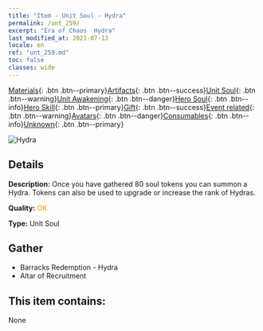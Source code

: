 ```yaml
---
title: "Item - Unit Soul - Hydra"
permalink: /unt_259/
excerpt: "Era of Chaos  Hydra"
last_modified_at: 2021-07-13
locale: en
ref: "unt_259.md"
toc: false
classes: wide
---
```

 [Materials](/Items/){: .btn .btn--primary}[Artifacts](/Items/Artifacts/){: .btn .btn--success}[Unit Soul](/Items/UnitSoul/){: .btn .btn--warning}[Unit Awakening](/Items/UnitAwakening/){: .btn .btn--danger}[Hero Soul](/Items/HeroSoul/){: .btn .btn--info}[Hero Skill](/Items/HeroSkill/){: .btn .btn--primary}[Gift](/Items/Gift/){: .btn .btn--success}[Event related](/Items/Events/){: .btn .btn--warning}[Avatars](/Items/Avatars/){: .btn .btn--danger}[Consumables](/Items/Consumables/){: .btn .btn--info}[Unknown](/Items/Unknown/){: .btn .btn--primary}

 ![Hydra](/images/u/ti_duotoulong.jpg)

## Details
 **Description:** Once you have gathered 80 soul tokens you can summon a Hydra. Tokens can also be used to upgrade or increase the rank of Hydras.

 **Quality:** <span style="color: #FF8C00">OK</span>

 **Type:** Unit Soul

## Gather

*    Barracks Redemption - Hydra 
*    Altar of Recruitment 

## This item contains:

  None

